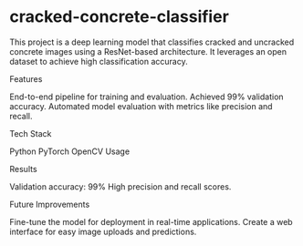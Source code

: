 # cracked-concrete-classifier

This project is a deep learning model that classifies cracked and uncracked concrete images using a ResNet-based architecture. It leverages an open dataset to achieve high classification accuracy.

Features

End-to-end pipeline for training and evaluation.
Achieved 99% validation accuracy.
Automated model evaluation with metrics like precision and recall.

Tech Stack

Python
PyTorch
OpenCV
Usage

Results

Validation accuracy: 99%
High precision and recall scores.

Future Improvements

Fine-tune the model for deployment in real-time applications.
Create a web interface for easy image uploads and predictions.
